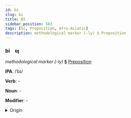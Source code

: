 ```yaml
---
id: bi
slug: bi
title: BI
sidebar_position: 583
tags: [bi, Preposition, Afro-Asiatic]
description: methodological marker (-ly) § Preposition
---
```


### bi&emsp;<span kind="abugida">ʋȷ</span>

*methodological marker (-ly)* **§** [Preposition](../../tags/Preposition)

**IPA**: /ˈbɪ/

**Verb**: -

**Noun**: -

**Modifier**: -

<details>
    <summary>Origin</summary>
    Hebrew בְּ־ b'- /bi/,/ba/<br/>
    <em>Afro-Asiatic Language Family</em>
</details>